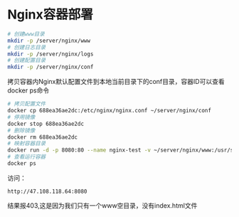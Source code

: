 # Nginx容器部署

```bash
# 创建www目录
mkdir -p /server/nginx/www
# 创建日志目录
mkdir -p /server/nginx/logs
# 创建配置目录
mkdir -p /server/nginx/conf
```

拷贝容器内Nginx默认配置文件到本地当前目录下的conf目录，容器ID可以查看docker ps命令

```bash
# 拷贝配置文件
docker cp 688ea36ae2dc:/etc/nginx/nginx.conf ~/server/nginx/conf
# 停用镜像
docker stop 688ea36ae2dc
# 删除镜像
docker rm 688ea36ae2dc
# 映射容器目录
docker run -d -p 8080:80 --name nginx-test -v ~/server/nginx/www:/usr/share/nginx/html -v ~/server/nginx/conf/nginx.conf:/etc/nginx/nginx.conf -v ~/server/nginx/logs:/var/log/nginx nginx
# 查看运行容器
docker ps
```

访问：
```
http://47.108.118.64:8080
```

结果报403,这是因为我们只有一个www空目录，没有index.html文件

